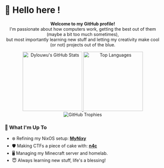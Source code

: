 # 🌸 Hello here !

<p align="center">
  </p>

<p align="center">
  <strong>Welcome to my GitHub profile!</strong><br/>
  I'm passionate about how computers work, getting the best out of them (maybe a bit too much sometimes), <br/>
  but most importantly learning new stuff and letting my creativity make cool (or not) projects out of the blue.
</p>


<p align="center">
  <a href="https://github.com/anuraghazra/github-readme-stats">
    <picture>
      <source
        srcset="https://github-readme-stats.vercel.app/api?username=Dylouwu&show_icons=true&theme=jolly&bg_color=0d1116&count_private=true&hide_border=true"
        media="(prefers-color-scheme: dark),  (prefers-color-scheme: no-preference)"
      />
      <source
        srcset="https://github-readme-stats.vercel.app/api?username=Dylouwu&show_icons=true&theme=jolly&bg_color=ffffff&text_color=0d1116&count_private=true&hide_border=true"
        media="(prefers-color-scheme: light)"
      />
      <img src="https://github-readme-stats.vercel.app/api?username=Dylouwu&show_icons=true&theme=jolly&bg_color=0d1116&count_private=true&hide_border=true" alt="Dylouwu's GitHub Stats" height="192px"/>
    </picture>
  </a>
  <a href="https://github.com/anuraghazra/github-readme-stats">
    <picture>
      <source
        srcset="https://github-readme-stats.vercel.app/api/top-langs/?username=Dylouwu&exclude_repo=minecraft-datapacks&layout=compact&theme=jolly&bg_color=0d1116&hide_border=true&langs_count=8&hide=powershell"
        media="(prefers-color-scheme: dark)"
      />
      <source
        srcset="https://github-readme-stats.vercel.app/api/top-langs/?username=Dylouwu&exclude_repo=minecraft-datapacks&layout=compact&theme=jolly&bg_color=ffffff&text_color=0d1116&hide_border=true&langs_count=8&hide=powershell"
        media="(prefers-color-scheme: light), (prefers-color-scheme: no-preference)"
      />
      <img src="https://github-readme-stats.vercel.app/api/top-langs/?username=Dylouwu&exclude_repo=minecraft-datapacks&layout=compact&theme=jolly&bg_color=0d1116&hide_border=true&langs_count=8&hide=powershell,mcfunction" alt="Top Languages" height="192px"/>
    </picture>
  </a>
  <img src="https://github-profile-trophy.vercel.app/?username=Dylouwu&theme=jolly&no-frame=true&no-bg=true&title=-Stars" alt="GitHub Trophies" />
</p>



### 🌱 What I'm Up To

* ❄️ Refining my NixOS setup: **[MyNixy](https://github.com/Dylouwu/MyNixy)**
* 🛡️ Making CTFs a piece of cake with: **[n4c](https://github.com/nix4cyber/n4c)**
* 🖥️ Managing my Minecraft server and homelab.
* 😇 Always learning new stuff, life's a blessing!
